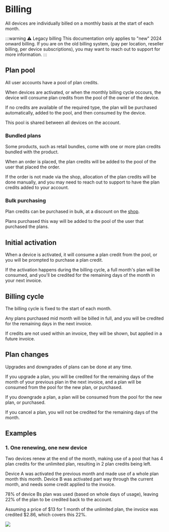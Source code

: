 # Billing

All devices are individually billed on a monthly basis at the start of each month.

:::warning ⚠️ Legacy billing
This documentation only applies to "new" 2024 onward billing.
If you are on the old billing system, (pay per location, reseller billing, per device subscriptions), you may want to reach out to support for more information.
:::

## Plan pool

All user accounts have a pool of plan credits.

When devices are activated, or when the monthly billing cycle occours, the device will consume plan credits from the pool of the owner of the device.

If no credits are available of the required type, the plan will be purchased automatically, added to the pool, and then consumed by the device.

This pool is shared between all devices on the account.

### Bundled plans

Some products, such as retail bundles, come with one or more plan credits bundled with the product.

When an order is placed, the plan credits will be added to the pool of the user that placed the order.

If the order is not made via the shop, allocation of the plan credits will be done manually, and you may need to reach out to support to have the plan credits added to your account.

### Bulk purchasing

Plan credits can be purchased in bulk, at a discount on the [shop](https://lightbug.io/shop/).

Plans purchased this way will be added to the pool of the user that purchased the plans.

## Initial activation

When a device is activated, it will consume a plan credit from the pool, or you will be prompted to purchase a plan credit.

If the activation happens during the billing cycle, a full month's plan will be consumed, and you'll be credited for the remaining days of the month in your next invoice.

## Billing cycle

The billing cycle is fixed to the start of each month.

Any plans purchased mid month will be billed in full, and you will be credited for the remaining days in the next invoice.

If credits are not used within an invoice, they will be shown, but applied in a future invoice.

## Plan changes

Upgrades and downgrades of plans can be done at any time.

If you upgrade a plan, you will be credited for the remaining days of the month of your previous plan in the next invoice, and a plan will be consumed from the pool for the new plan, or purchased.

If you downgrade a plan, a plan will be consumed from the pool for the new plan, or purchased.

If you cancel a plan, you will not be credited for the remaining days of the month.

## Examples

### 1. One renewing, one new device

Two devices renew at the end of the month, making use of a pool that has 4 plan credits for the unlimited plan, resulting in 2 plan credits being left.

Device A was activated the previous month and made use of a whole plan month this month.
Device B was activated part way through the current month, and needs some credit applied to the invoice.

78% of device Bs plan was used (based on whole days of usage), leaving 22% of the plan to be credited back to the account.

Assuming a price of $13 for 1 month of the unlimited plan, the invoice was credited $2.86, which covers this 22%.

![](https://i.imgur.com/sKw7mQ7.png)
